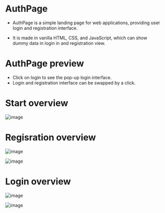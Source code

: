 # AuthPage
- AuthPage is a simple landing page for web applications, providing user login and registration interface.

- It is made in vanilla HTML, CSS, and JavaScript, which can show dummy data in login in and registration view.

# AuthPage preview
- Click on login to see the pop-up login interface.
- Login and registration interface can be swapped by a click.
# Start overview

![image](https://github.com/anamiikajha/AuthPage/assets/89740849/44f7b40e-84b5-4c70-bb9e-ce1b1697f718)

# Regisration overview

 ![image](https://github.com/anamiikajha/AuthPage/assets/89740849/70483023-a0c9-41fe-98c9-0252f252b071)

 ![image](https://github.com/anamiikajha/AuthPage/assets/89740849/c9f441ba-d0dc-4f3c-83e1-2f02f31a2b86)

# Login overview

  ![image](https://github.com/anamiikajha/AuthPage/assets/89740849/fa06c57e-bee0-42b4-9343-c7803d42e3a3)

  ![image](https://github.com/anamiikajha/AuthPage/assets/89740849/5f8e3c40-b9ca-454d-a4bf-5998e3f110a5)
 




